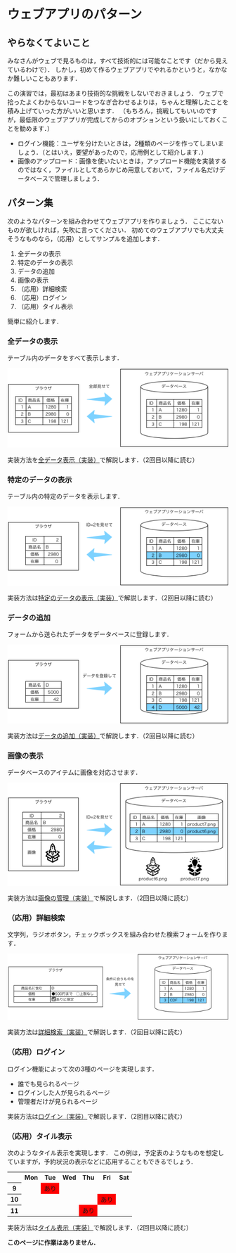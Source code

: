 # ウェブアプリのパターン

## やらなくてよいこと

みなさんがウェブで見るものは，すべて技術的には可能なことです（だから見えているわけで）．
しかし，初めて作るウェブアプリでやれるかというと，なかなか難しいこともあります．

この演習では，最初はあまり技術的な挑戦をしないでおきましょう．
ウェブで拾ったよくわからないコードをつなぎ合わせるよりは，ちゃんと理解したことを積み上げていった方がいいと思います．
（もちろん，挑戦してもいいのですが，最低限のウェブアプリが完成してからのオプションという扱いにしておくことを勧めます．）

* ログイン機能：ユーザを分けたいときは，2種類のページを作ってしまいましょう．（とはいえ，要望があったので，応用例として紹介します．）
* 画像のアップロード：画像を使いたいときは，アップロード機能を実装するのではなく，ファイルとしてあらかじめ用意しておいて，ファイル名だけデータベースで管理しましょう．

## パターン集

次のようなパターンを組み合わせてウェブアプリを作りましょう．
ここにないものが欲しければ，矢吹に言ってください．
初めてのウェブアプリでも大丈夫そうなものなら，（応用）としてサンプルを追加します．

1. 全データの表示
1. 特定のデータの表示
1. データの追加
1. 画像の表示
1. （応用）詳細検索
1. （応用）ログイン
1. （応用）タイル表示

簡単に紹介します．

### 全データの表示

テーブル内のデータをすべて表示します．

![](show-all/pattern-show-all.png)

実装方法を[全データ表示（実装）](show-all/)で解説します．（2回目以降に読む）

### 特定のデータの表示

テーブル内の特定のデータを表示します．

![](id/pattern-id.png)

実装方法は[特定のデータの表示（実装）](id/)で解説します．（2回目以降に読む）

### データの追加

フォームから送られたデータをデータベースに登録します．

![](post/pattern-post.png)

実装方法は[データの追加（実装）](post/)で解説します．（2回目以降に読む）

### 画像の表示

データベースのアイテムに画像を対応させます．

![](images/pattern-images.png)

実装方法は[画像の管理（実装）](images/)で解説します．（2回目以降に読む）

### （応用）詳細検索

文字列，ラジオボタン，チェックボックスを組み合わせた検索フォームを作ります．

![](detail/pattern-detail.png)

実装方法は[詳細検索（実装）](detail/)で解説します．（2回目以降に読む）

### （応用）ログイン

ログイン機能によって次の3種のページを実現します．

* 誰でも見られるページ
* ログインした人が見られるページ
* 管理者だけが見られるページ

実装方法は[ログイン（実装）](login/)で解説します．（2回目以降に読む）

### （応用）タイル表示

次のようなタイル表示を実現します．
この例は，予定表のようなものを想定していますが，予約状況の表示などに応用することもできるでしょう．

<table>
  <tr>
    <th></th>
    <th>Mon</th>
    <th>Tue</th>
    <th>Wed</th>
    <th>Thu</th>
    <th>Fri</th>
    <th>Sat</th>
  </tr>
  <tr>
    <th>9</th>
    <td></td>
    <td style="background:red;">あり</td>
    <td></td>
    <td></td>
    <td></td>
    <td></td>
  </tr>
  <tr>
    <th>10</th>
    <td></td>
    <td></td>
    <td></td>
    <td></td>
    <td style="background:red;">あり</td>
    <td></td>
  </tr>
  <tr>
    <th>11</th>
    <td></td>
    <td></td>
    <td></td>
    <td style="background:red;">あり</td>
    <td></td>
    <td></td>
  </tr>
</table>

実装方法は[タイル表示（実装）](tile/)で解説します．（2回目以降に読む）

**このページに作業はありません．**